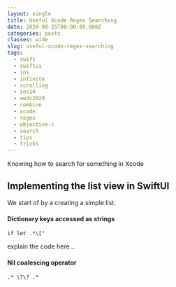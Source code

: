 ```yaml
---
layout: single
title: Useful Xcode Regex Searching
date: 2020-08-25T00:00:00.000Z
categories: posts
classes: wide
slug: useful-xcode-regex-searching
tags:
  - swift
  - swiftui
  - ios
  - infinite
  - scrolling
  - ios14
  - wwdc2020
  - combine
  - xcode
  - regex
  - objective-c
  - search
  - tips
  - tricks
---
```


Knowing how to search for something in Xcode

## Implementing the list view in SwiftUI

We start of by a creating a simple list:

#### Dictionary keys accessed as strings

`if let .*\["`

explain the code here...

#### Nil coalescing operator

`.* \?\? .*`
